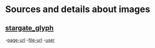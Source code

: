 Sources and details about images
=======================================

[stargate_glyph](stargate_glyph.png)
----------------------------------------
-[page-url](https://commons.wikimedia.org/wiki/File%3AStargate-earth-glyph.svg)
-[file-url](https://upload.wikimedia.org/wikipedia/commons/4/4c/Stargate-earth-glyph.svg)
-[user](https://commons.wikimedia.org/wiki/User:Stefan-Xp)
